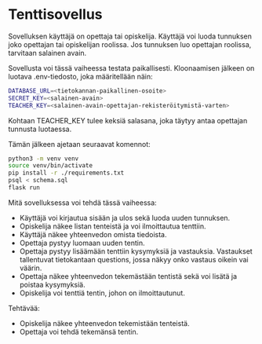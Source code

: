 <h1>Tenttisovellus</h1>

Sovelluksen käyttäjä on opettaja tai opiskelija. Käyttäjä voi luoda tunnuksen
joko opettajan tai opiskelijan roolissa. Jos tunnuksen luo opettajan roolissa,
tarvitaan salainen avain.

Sovellusta voi tässä vaiheessa testata paikallisesti. Kloonaamisen jälkeen on luotava
.env-tiedosto, joka määritellään näin:

```bash
DATABASE_URL=<tietokannan-paikallinen-osoite>
SECRET_KEY=<salainen-avain>
TEACHER_KEY=<salainen-avain-opettajan-rekisteröitymistä-varten>
```
Kohtaan TEACHER_KEY tulee keksiä salasana, joka täytyy antaa opettajan tunnusta luotaessa.

Tämän jälkeen ajetaan seuraavat komennot:

```bash
python3 -m venv venv
source venv/bin/activate
pip install -r ./requirements.txt
psql < schema.sql
flask run
```

Mitä sovelluksessa voi tehdä tässä vaiheessa:

<ul>
  <li>Käyttäjä voi kirjautua sisään ja ulos sekä luoda uuden tunnuksen.</li>
  <li>Opiskelija näkee listan tenteistä ja voi ilmoittautua tenttiin.</li>
  <li>Käyttäjä näkee yhteenvedon omista tiedoista.</li>

  <li>Opettaja pystyy luomaan uuden tentin.</li>

  <li>Opettaja pystyy lisäämään tenttiin kysymyksiä ja vastauksia. Vastaukset
      tallentuvat tietokantaan questions, jossa näkyy onko vastaus oikein vai väärin.</li>
  <li>Opettaja näkee yhteenvedon tekemästään tentistä sekä voi lisätä ja poistaa kysymyksiä.</li>
  <li>Opiskelija voi tenttiä tentin, johon on ilmoittautunut.</li>
</ul>

Tehtävää:
<ul>
  <li>Opiskelija näkee yhteenvedon tekemistään tenteistä.</li>
  <li>Opettaja voi tehdä tekemänsä tentin.</li>
